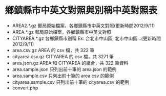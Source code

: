 鄉鎮縣市中英文對照與別稱中英對照表
=================================
- AREA2.*.gz 郵局原始檔案，各鄉鎮縣市中英文對照(更新時間2012/9/11)
- AREA.*.gz 郵局原始檔案，各鄉鎮縣市中英文對照
- CITYAREA.*.gz 各鄉鎮縣市別稱 Ex: 台北市中山區, 北市中山區...(更新時間2012/9/11)
- area.csv.gz AREA 的 csv 檔，共 322 筆
- cityarea.csv.gz CITYAREA 的 csv 檔，共 3271 筆
- area.json.gz AREA 和 CITYAREA 的組合，共 322 筆資料
- area.sample.json 只列出前十筆的 area.json 的範例
- area.sample.csv 只列出前十筆的 area.csv 的範例
- cityarea.sample.csv 只列出前十筆的 cityarea.csv 的範例
- convert.php
